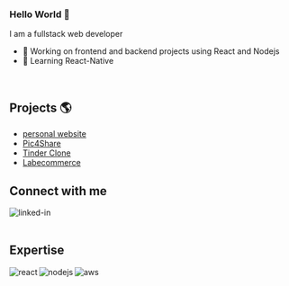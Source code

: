 ### Hello World 👋
I am a fullstack web developer 
- 🔭 Working on frontend and backend projects using React and Nodejs
- 🌱 Learning React-Native
<br>

## Projects :earth_americas:
- [personal website](https://parkournick2.github.io/personal-website/)
- [Pic4Share](http://ec2-54-172-103-84.compute-1.amazonaws.com:3000/)
- [Tinder Clone](http://nicolastinder.surge.sh/)
- [Labecommerce](http://labenu-labecommerce.surge.sh/)


## Connect with me

[<img align="left" alt="linked-in" src="https://img.shields.io/badge/linkedin-%230077B5.svg?&style=for-the-badge&logo=linkedin&logoColor=white" />](https://www.linkedin.com/in/nicolas-alexandre/)

<br>
<br>

## Expertise

<img align="left" alt="react" src="https://img.shields.io/badge/react%20-%2320232a.svg?&style=for-the-badge&logo=react&logoColor=%2361DAFB" />

<img align="left" alt="nodejs" src="https://img.shields.io/badge/node.js%20-%2343853D.svg?&style=for-the-badge&logo=node.js&logoColor=white" />

<img align="left" alt="aws" src="https://img.shields.io/badge/Amazon%20AWS-%23232F3E?logo=amazon-aws&logoColor=white&style=for-the-badge" />

<br>
<br>
